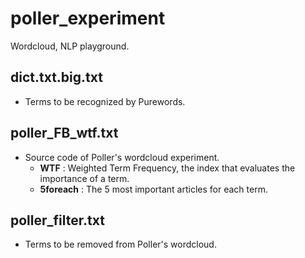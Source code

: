 # poller_experiment
Wordcloud, NLP playground.

## dict.txt.big.txt
- Terms to be recognized by Purewords.

## poller_FB_wtf.txt
- Source code of Poller's wordcloud experiment.
  - **WTF** : Weighted Term Frequency, the index that evaluates the importance of a term.
  - **5foreach** : The 5 most important articles for each term.

## poller_filter.txt
- Terms to be removed from Poller's wordcloud.
